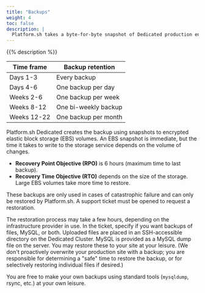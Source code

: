 ```yaml
---
title: "Backups"
weight: 4
toc: false
description: |
  Platform.sh takes a byte-for-byte snapshot of Dedicated production environments every six (6) hours. They're retained on a sliding scale, so more recent time frames have more frequent backups.
---
```


{{% description %}}

| Time frame | Backup retention     |
|------------|----------------------|
| Days 1-3   | Every backup         |
| Days 4-6   | One backup per day   |
| Weeks 2-6  | One backup per week  |
| Weeks 8-12 | One bi-weekly backup |
| Weeks 12-22| One backup per month |

Platform.sh Dedicated creates the backup using snapshots to encrypted elastic block storage (EBS) volumes. An EBS snapshot is immediate, but the time it takes to write to the storage service depends on the volume of changes.

* **Recovery Point Objective (RPO)** is 6 hours (maximum time to last backup).
* **Recovery Time Objective (RTO)** depends on the size of the storage. Large EBS volumes take more time to restore.

These backups are only used in cases of catastrophic failure and can only be restored by Platform.sh. A support ticket must be opened to request a restoration.

The restoration process may take a few hours, depending on the infrastructure provider in use.
In the ticket, specify if you want backups of files, MySQL, or both.
Uploaded files are placed in an SSH-accessible directory on the Dedicated Cluster.
MySQL is provided as a MySQL dump file on the server.
You may restore these to your site at your leisure.
(We don't proactively overwrite your production site with a backup; you are responsible for determining a "safe" time to restore the backup, or for selectively restoring individual files if desired.)

You are free to make your own backups using standard tools (`mysqldump`, rsync, etc.) at your own leisure.
